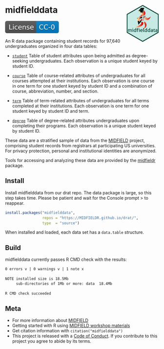 
# midfielddata <span class="border-wrap"><img src="man/figures/midfieldhex05.png" align="right" height="122" width="106" alt="logo.png"></span>

<!-- badges: start -->

[![License](man/figures/License-CC-0-blue.svg)](https://creativecommons.org/publicdomain/zero/1.0/)
<!-- badges: end -->

An R data package containing student records for 97,640 undergraduates
organized in four data tables:

-   [`student`](reference/student.html) Table of student attributes upon
    being admitted as degree-seeking undergraduates. Each observation is
    a unique student keyed by student ID.

-   [`course`](reference/course.html) Table of course-related attributes
    of undergraduates for all courses attempted at their institutions.
    Each observation is one course in one term for one student keyed by
    student ID and a combination of course, abbreviation, number, and
    section.

-   [`term`](reference/term.html) Table of term-related attributes of
    undergraduates for all terms completed at their institutions. Each
    observation is one term for one student keyed by student ID and
    term.

-   [`degree`](reference/degree.html) Table of degree-related attributes
    undergraduates upon completing their programs. Each observation is a
    unique student keyed by student ID.

These data are a stratified sample of data from the
[MIDFIELD](https://engineering.purdue.edu/MIDFIELD) project, comprising
student records from registrars at participating US universities. For
privacy protection, personal and institutional identities are
anonymized.

Tools for accessing and analyzing these data are provided by the
[midfieldr](https://midfieldr.github.io/midfieldr) package.

## Install

Install midfielddata from our drat repo. The data package is large, so
this step takes time. Please be patient and wait for the Console prompt
\> to reappear.

``` r
install.packages("midfielddata", 
                 repos = "https://MIDFIELDR.github.io/drat/", 
                 type  = "source")
```

When installed and loaded, each data set has a `data.table` structure.

## Build

midfielddata currently passes R CMD check with the results:

    0 errors v | 0 warnings v | 1 note x

    NOTE installed size is 18.5Mb
         sub-directories of 1Mb or more: data  18.4Mb

    R CMD check succeeded  

## Meta

-   For more information about
    [MIDFIELD](https://engineering.purdue.edu/MIDFIELD)  
-   Getting started with R using [MIDFIELD workshop
    materials](https://midfieldr.github.io/2021-asee-workshop/)  
-   Get citation information with `citation("midfielddata")`
-   This project is released with a [Code of Conduct](CONDUCT.html). If
    you contribute to this project you agree to abide by its terms.
